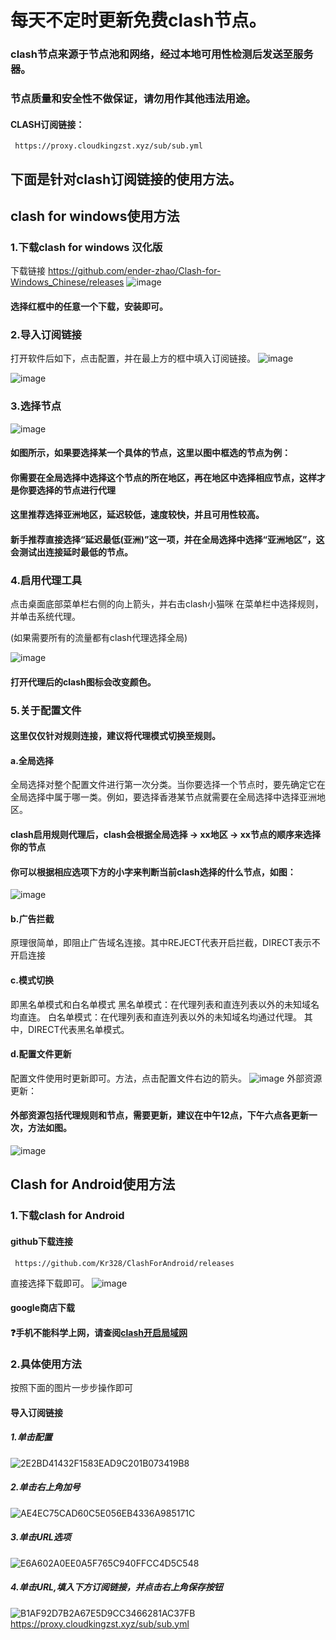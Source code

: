 # 每天不定时更新免费clash节点。

### clash节点来源于节点池和网络，经过本地可用性检测后发送至服务器。

### 节点质量和安全性不做保证，请勿用作其他违法用途。

#### CLASH订阅链接：

     https://proxy.cloudkingzst.xyz/sub/sub.yml

## 下面是针对clash订阅链接的使用方法。

## clash for windows使用方法

### 1.下载clash for windows 汉化版
  下载链接 https://github.com/ender-zhao/Clash-for-Windows_Chinese/releases
  ![image](https://user-images.githubusercontent.com/90917166/149782900-1fad59c0-68d8-491b-9182-40e9fc954b72.png)
  #### 选择红框中的任意一个下载，安装即可。
  
### 2.导入订阅链接
打开软件后如下，点击配置，并在最上方的框中填入订阅链接。
![image](https://user-images.githubusercontent.com/90917166/149783277-75f36068-ad3e-48bf-944d-8e38875e8be1.png)

![image](https://user-images.githubusercontent.com/90917166/149784264-1a29f8aa-cb0d-4e2c-ac79-2bf47696fe01.png)

### 3.选择节点
![image](https://user-images.githubusercontent.com/90917166/149786691-9b600a2e-ebdc-4a96-84bb-181366ea57b7.png)
#### 如图所示，如果要选择某一个具体的节点，这里以图中框选的节点为例：

#### 你需要在全局选择中选择这个节点的所在地区，再在地区中选择相应节点，这样才是你要选择的节点进行代理

#### 这里推荐选择亚洲地区，延迟较低，速度较快，并且可用性较高。

#### 新手推荐直接选择“延迟最低(亚洲)”这一项，并在全局选择中选择“亚洲地区”，这会测试出连接延时最低的节点。

### 4.启用代理工具
点击桌面底部菜单栏右侧的向上箭头，并右击clash小猫咪
在菜单栏中选择规则，并单击系统代理。

(如果需要所有的流量都有clash代理选择全局)

![image](https://user-images.githubusercontent.com/90917166/149785962-41759ca7-dd87-4fec-ad48-2cfb19164a97.png)

#### 打开代理后的clash图标会改变颜色。

### 5.关于配置文件
#### 这里仅仅针对规则连接，建议将代理模式切换至规则。
#### a.全局选择
全局选择对整个配置文件进行第一次分类。当你要选择一个节点时，要先确定它在全局选择中属于哪一类。例如，要选择香港某节点就需要在全局选择中选择亚洲地区。

#### clash启用规则代理后，clash会根据全局选择 → xx地区 → xx节点的顺序来选择你的节点
#### 你可以根据相应选项下方的小字来判断当前clash选择的什么节点，如图：
![image](https://user-images.githubusercontent.com/90917166/150634632-c0f26b64-9143-4f8a-abc2-de16fc5672d7.png)

#### b.广告拦截
原理很简单，即阻止广告域名连接。其中REJECT代表开启拦截，DIRECT表示不开启连接

#### c.模式切换
即黑名单模式和白名单模式
黑名单模式：在代理列表和直连列表以外的未知域名均直连。
白名单模式：在代理列表和直连列表以外的未知域名均通过代理。
其中，DIRECT代表黑名单模式。

#### d.配置文件更新
配置文件使用时更新即可。方法，点击配置文件右边的箭头。
![image](https://user-images.githubusercontent.com/90917166/150634857-4465be42-b61a-4d4c-8543-4a211954e039.png)
外部资源更新：
#### 外部资源包括代理规则和节点，需要更新，建议在中午12点，下午六点各更新一次，方法如图。
![image](https://user-images.githubusercontent.com/90917166/150634940-46b1b887-4cb3-4563-ac10-39916d2e55c0.png)

## Clash for Android使用方法
### 1.下载clash for Android
#### github下载连接
     https://github.com/Kr328/ClashForAndroid/releases
直接选择下载即可。
![image](https://user-images.githubusercontent.com/90917166/150635050-ce925360-9fc6-4eca-84bc-40ccc3ae5eb5.png)
#### google商店下载
#### ❓手机不能科学上网，请查阅[clash开启局域网](clash开启局域网.md)

### 2.具体使用方法
按照下面的图片一步步操作即可
#### 导入订阅链接
##### 1.单击配置
![2E2BD41432F1583EAD9C201B073419B8](https://user-images.githubusercontent.com/90917166/150635456-d8de7be4-3eaf-420b-a778-a60cac030db8.jpg)
##### 2.单击右上角加号
![AE4EC75CAD60C5E056EB4336A985171C](https://user-images.githubusercontent.com/90917166/150635480-25b4e30a-8344-482d-88df-8f7992e06635.jpg)
##### 3.单击URL选项
![E6A602A0EE0A5F765C940FFCC4D5C548](https://user-images.githubusercontent.com/90917166/150635496-afb8d94e-f2c8-4b8c-81ea-45dc74478353.jpg)
##### 4.单击URL,填入下方订阅链接，并点击右上角保存按钮
![B1AF92D7B2A67E5D9CC3466281AC37FB](https://user-images.githubusercontent.com/90917166/150635526-53a453f2-22d0-4e61-b2c6-e1be24730654.jpg)
       https://proxy.cloudkingzst.xyz/sub/sub.yml













  
